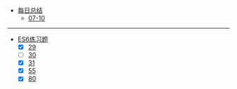 * [每日总结](docs/25536-唐钰/)
  * [07-10](docs/25536-唐钰/07-10.md)
---

* [ES6练习题](docs/25536-唐钰/)
  * [x] [29](tests/25536-唐钰/29.js)
  * [ ] [30](tests/25536-唐钰/29.js)
  * [x] [31](tests/25536-唐钰/31.js)
  * [x] [55](tests/25536-唐钰/55.js)
  * [x] [80](tests/25536-唐钰/80.js)
